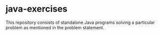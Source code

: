# java-exercises
This repository consists of standalone Java programs solving a particular problem as mentioned in the problem statement.
